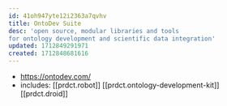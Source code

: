 ```yaml
---
id: 41oh947yte12i2363a7qvhv
title: OntoDev Suite
desc: 'open source, modular libraries and tools
for ontology development and scientific data integration'
updated: 1712849291971
created: 1712848681616
---
```


- https://ontodev.com/
- includes: [[prdct.robot]] [[prdct.ontology-development-kit]] [[prdct.droid]]